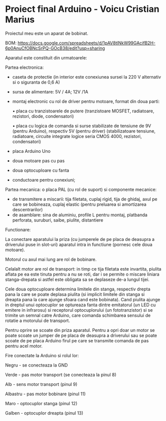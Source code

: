 # Proiect final Arduino - Voicu Cristian Marius

Proiectul meu este un aparat de bobinat.

BOM: https://docs.google.com/spreadsheets/d/1pAV8tlNkW99GAcifB2H-6p0AnuCfOBNcSrPQ-GOcB38/edit?usp=sharing

Aparatul este constituit din urmatoarele:


Partea electronica:

-	caseta de protectie (in interior este conexiunea sursei la 220 V alternativ si o siguranta de 0,6 A)
-	sursa de alimentare: 5V / 4A;  12V /1A
-	montaj electronic cu rol de driver pentru motoare, format din doua parti:

    •	placa cu tranzistoarele de putere (tranzistoare MOSFET, radiatoare, rezistori, diode, condensatori)

    •	placa cu logica de comanda si surse stabilizate de tensiune de 9V (pentru Arduino), respectiv 5V (pentru driver)  (stabilizatoare tensiune, radiatoare, circuite integrate logice seria CMOS 4000, rezistori, condensatori) 
-	placa Arduino Uno
-	doua motoare pas cu pas
-	doua optocuploare cu fanta
-	conductoare pentru conexiuni;



Partea mecanica:
o placa PAL (cu rol de suport) si componente mecanice:
-	de transmitere a miscarii: tija filetata, cuplaj rigid, tija de ghidaj, axul pe care se bobineaza, cuplaj elastic (pentru preluarea si amortizarea descentrarilor)
-	de asamblare: sina de aluminiu, profile L pentru montaj, platbanda perforata, suruburi, saibe, piulite, distantiere




Functionare:

La conectare aparatului la priza (cu jumperele de pe placa de deasupra a driverului puse in slot-uri) aparatul intra in functiune (pornesc cele doua motoare).

Motorul cu axul mai lung are rol de bobinare.

Celalalt motor are rol de transport: in timp ce tija filetata este invartita, piulita aflata pe ea este tinuta pentru a nu se roti, dar i se permite o miscare liniara stanga-drepata si astfel este obligata sa se deplaseze de-a lungul tijei.

Cele doua optocuploare determina limitele din stanga, respectiv drepta pana la care se poate deplasa piulita (si implicit limitele din stanga si dreapta pana la care ajunge sfoara cand este bobinata). Cand piulita ajunge in dreptul unui optocuplor se optureaza fanta dintre emitatorul (un LED cu emitere in infrarosu) si receptorul optocuplorului (un fototranzistor) si se trimite un semnal catre Arduino, care comanda schimbarea sensului de rotatie a motorului de transport.

Pentru oprire se scoate din priza aparatul. Pentru a opri doar un motor se poate scoate un jumper de pe placa de deasupra a driverului sau se poate scoate de pe placa Arduino firul pe care se transmite comanda de pas pentru acel motor.




Fire conectate la Arduino si rolul lor:

Negru - se conecteaza la GND

Verde - pas motor transport (se conecteaza la pinul 8)

Alb - sens motor transport (pinul 9)

Albastru - pas motor bobinare (pinul 11)

Maro - optocuplor stanga (pinul 12)

Galben - optocuplor dreapta (pinul 13)

